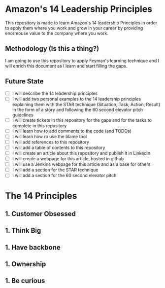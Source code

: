 # Amazon's 14 Leadership Principles
This repository is made to learn Amazon's 14 leadership Principles in order to apply them where you work and grow in your career by providing enormouse value to the company where you work.
## Methodology (Is this a thing?)
I am going to use this repository to apply Feyman's learning technique and I will enrich this document as I learn and start filling the gaps.
## Future State
- [ ] I will describe the 14 leadership principles
- [ ] I will add two personal examples to the 14 leadership principles explaining them with the STAR technique (Situation, Task, Action, Result) in the form of a story and following the 60 second elevator pitch guidelines
- [ ] I will create tickets in this repository for the gaps and for the tasks to complete in this repository
- [ ] I will learn how to add comments to the code (and TODOs)
- [ ] I will learn how ro use the blame tool
- [ ] I will add references to this repository
- [ ] I will add a table of contents to this repository
- [ ] I will create an article about this repository and publish it in Linkedin
- [ ] I will create a webpage for this article, hosted in github
- [ ] I will use a Jenkins webpage for this article and as a base for others
- [ ] I will add a section for the STAR technique
- [ ] I will add a section for the 60 second elevator pitch
# The 14 Principles
## 1. Customer Obsessed
## 1. Think Big
## 1. Have backbone
## 1. Ownership
## 1. Be curious

